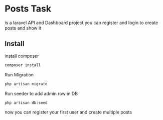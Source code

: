 # Posts Task 

is a laravel API and Dashboard project you can register and login to create posts and show it

## Install


install composer

```bash
composer install
```

Run Migration 

```bash
php artisan migrate
```

Run seeder to add admin row in DB 

```bash
php artisan db:seed
```

now you can register your first user and create multiple posts

